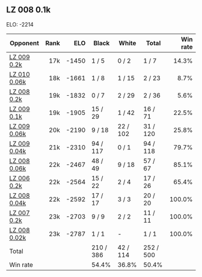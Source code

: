 ## LZ 008 0.1k ##

ELO: -2214

Opponent | Rank | ELO | Black | White | Total | Win rate
---------|-----:|----:|-------|-------|-------|-------:
[LZ 009 0.2k](LZ%20009%200.2k.md) | 17k | -1450 | 1 / 5 | 0 / 2 | 1 / 7 | 14.3%
[LZ 010 0.06k](LZ%20010%200.06k.md) | 18k | -1661 | 1 / 8 | 1 / 15 | 2 / 23 | 8.7%
[LZ 008 0.2k](LZ%20008%200.2k.md) | 19k | -1832 | 0 / 7 | 2 / 29 | 2 / 36 | 5.6%
[LZ 009 0.1k](LZ%20009%200.1k.md) | 19k | -1905 | 15 / 29 | 1 / 42 | 16 / 71 | 22.5%
[LZ 009 0.06k](LZ%20009%200.06k.md) | 20k | -2190 | 9 / 18 | 22 / 102 | 31 / 120 | 25.8%
[LZ 009 0.04k](LZ%20009%200.04k.md) | 21k | -2310 | 94 / 117 | 0 / 1 | 94 / 118 | 79.7%
[LZ 008 0.06k](LZ%20008%200.06k.md) | 22k | -2467 | 48 / 49 | 9 / 18 | 57 / 67 | 85.1%
[LZ 006 0.2k](LZ%20006%200.2k.md) | 22k | -2564 | 15 / 22 | 2 / 4 | 17 / 26 | 65.4%
[LZ 008 0.04k](LZ%20008%200.04k.md) | 22k | -2592 | 17 / 17 | 3 / 3 | 20 / 20 | 100.0%
[LZ 007 0.2k](LZ%20007%200.2k.md) | 23k | -2703 | 9 / 9 | 2 / 2 | 11 / 11 | 100.0%
[LZ 008 0.02k](LZ%20008%200.02k.md) | 23k | -2787 | 1 / 1 | - | 1 / 1 | 100.0%
Total | | | 210 / 386 | 42 / 114 | 252 / 500 | 
Win rate| | | 54.4% | 36.8% | 50.4% | 
